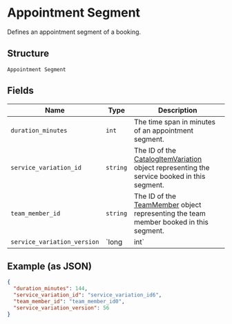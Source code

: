 
# Appointment Segment

Defines an appointment segment of a booking.

## Structure

`Appointment Segment`

## Fields

| Name | Type | Description |
|  --- | --- | --- |
| `duration_minutes` | `int` | The time span in minutes of an appointment segment. |
| `service_variation_id` | `string` | The ID of the [CatalogItemVariation](#type-CatalogItemVariation) object representing the service booked in this segment. |
| `team_member_id` | `string` | The ID of the [TeamMember](#type-TeamMember) object representing the team member booked in this segment. |
| `service_variation_version` | `long|int` | The current version of the item variation representing the service booked in this segment. |

## Example (as JSON)

```json
{
  "duration_minutes": 144,
  "service_variation_id": "service_variation_id6",
  "team_member_id": "team_member_id0",
  "service_variation_version": 56
}
```

